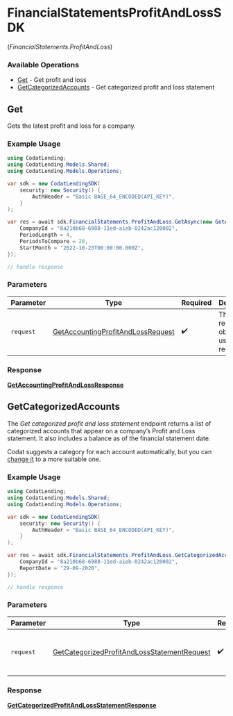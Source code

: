 # FinancialStatementsProfitAndLossSDK
(*FinancialStatements.ProfitAndLoss*)

### Available Operations

* [Get](#get) - Get profit and loss
* [GetCategorizedAccounts](#getcategorizedaccounts) - Get categorized profit and loss statement

## Get

Gets the latest profit and loss for a company.

### Example Usage

```csharp
using CodatLending;
using CodatLending.Models.Shared;
using CodatLending.Models.Operations;

var sdk = new CodatLendingSDK(
    security: new Security() {
        AuthHeader = "Basic BASE_64_ENCODED(API_KEY)",
    }
);

var res = await sdk.FinancialStatements.ProfitAndLoss.GetAsync(new GetAccountingProfitAndLossRequest() {
    CompanyId = "8a210b68-6988-11ed-a1eb-0242ac120002",
    PeriodLength = 4,
    PeriodsToCompare = 20,
    StartMonth = "2022-10-23T00:00:00.000Z",
});

// handle response
```

### Parameters

| Parameter                                                                                         | Type                                                                                              | Required                                                                                          | Description                                                                                       |
| ------------------------------------------------------------------------------------------------- | ------------------------------------------------------------------------------------------------- | ------------------------------------------------------------------------------------------------- | ------------------------------------------------------------------------------------------------- |
| `request`                                                                                         | [GetAccountingProfitAndLossRequest](../../models/operations/GetAccountingProfitAndLossRequest.md) | :heavy_check_mark:                                                                                | The request object to use for the request.                                                        |


### Response

**[GetAccountingProfitAndLossResponse](../../models/operations/GetAccountingProfitAndLossResponse.md)**


## GetCategorizedAccounts

The *Get categorized profit and loss statement* endpoint returns a list of categorized accounts that appear on a company’s Profit and Loss statement. It also includes a balance as of the financial statement date.

Codat suggests a category for each account automatically, but you can [change it](https://docs.codat.io/lending/enhanced-financials/overview#categorize-accounts) to a more suitable one.

### Example Usage

```csharp
using CodatLending;
using CodatLending.Models.Shared;
using CodatLending.Models.Operations;

var sdk = new CodatLendingSDK(
    security: new Security() {
        AuthHeader = "Basic BASE_64_ENCODED(API_KEY)",
    }
);

var res = await sdk.FinancialStatements.ProfitAndLoss.GetCategorizedAccountsAsync(new GetCategorizedProfitAndLossStatementRequest() {
    CompanyId = "8a210b68-6988-11ed-a1eb-0242ac120002",
    ReportDate = "29-09-2020",
});

// handle response
```

### Parameters

| Parameter                                                                                                             | Type                                                                                                                  | Required                                                                                                              | Description                                                                                                           |
| --------------------------------------------------------------------------------------------------------------------- | --------------------------------------------------------------------------------------------------------------------- | --------------------------------------------------------------------------------------------------------------------- | --------------------------------------------------------------------------------------------------------------------- |
| `request`                                                                                                             | [GetCategorizedProfitAndLossStatementRequest](../../models/operations/GetCategorizedProfitAndLossStatementRequest.md) | :heavy_check_mark:                                                                                                    | The request object to use for the request.                                                                            |


### Response

**[GetCategorizedProfitAndLossStatementResponse](../../models/operations/GetCategorizedProfitAndLossStatementResponse.md)**

